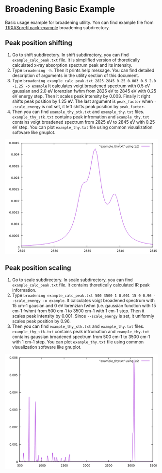 # Broadening Basic Example

Basic usage example for broadening utility.
Yon can find example file from [TRXASprefitpack-example](https://github.com/pistack/TRXASprefitpack-example) broadening subdirectory.

## Peak position shifting

1. Go to shift subdirectory. In shift subdirectory, you can find ``example_calc_peak.txt`` file. It is simplified version of thoretically calculated x-ray absorption spectrum peak and its intensity.
2. Type ``broadening -h``. Then it prints help message. You can find detailed description of arguments in the utility section of this document.
3. Type ``broadening example_calc_peak.txt 2825 2845 0.25 0.003 0.5 2.0 -1.25 -o example`` It calculates voigt broadened spectrum with 0.5 eV gaussian and 2.0 eV lorenzian fwhm from 2825 eV to 2845 eV with 0.25 eV energy step. Then it scales peak intensity by 0.003. Finally it right shifts peak position by 1.25 eV. The last argument is ``peak_factor`` when ``--scale_energy`` is not set, it left shifts peak position by ``peak_factor``.
4. Then you can find ``example_thy_stk.txt`` and ``example_thy.txt`` files. ``example_thy_stk.txt`` contains peak infromation and ``example_thy.txt`` contains voigt broadened spectrum from 2825 eV to 2845 eV with 0.25 eV step. You can plot ``example_thy.txt`` file using common visualization software like gnuplot.

![png](broadening_example_file/XAS_example.png)

## Peak position scaling

1. Go to scale subdirectory. In scale subdirectory, you can find ``example_calc_peak.txt`` file. It contains thoretically calculated IR peak information.
2. Type ``broadening example_calc_peak.txt 500 3500 1 0.001 15 0 0.96 --scale_energy -o example``. It calculates voigt broadened spectrum with 15 cm-1 gausian and 0 eV lorenzian fwhm (i.e. gaussian function with 15 cm-1 fwhm) from 500 cm-1 to 3500 cm-1 with 1 cm-1 step. Then it scales peak intensity by 0.001. Since ``--scale_energy`` is set, it uniformly scales peak position by 0.96.
3. Then you can find ``example_thy_stk.txt`` and ``example_thy.txt`` files. ``example_thy_stk.txt`` contains peak infromation and ``example_thy.txt`` contains gaussian broadened spectrum from 500 cm-1 to 3500 cm-1 with 1 cm-1 step. You can plot ``example_thy.txt`` file using common visualization software like gnuplot.

![png](broadening_example_file/IR_example.png)
